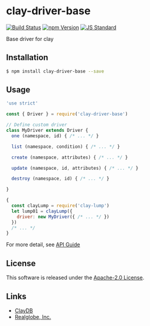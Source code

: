 clay-driver-base
==========

<!---
This file is generated by ape-tmpl. Do not update manually.
--->

<!-- Badge Start -->
<a name="badges"></a>

[![Build Status][bd_travis_com_shield_url]][bd_travis_com_url]
[![npm Version][bd_npm_shield_url]][bd_npm_url]
[![JS Standard][bd_standard_shield_url]][bd_standard_url]

[bd_repo_url]: https://github.com/realglobe-Inc/clay-driver-base
[bd_travis_url]: http://travis-ci.org/realglobe-Inc/clay-driver-base
[bd_travis_shield_url]: http://img.shields.io/travis/realglobe-Inc/clay-driver-base.svg?style=flat
[bd_travis_com_url]: http://travis-ci.com/realglobe-Inc/clay-driver-base
[bd_travis_com_shield_url]: https://api.travis-ci.com/realglobe-Inc/clay-driver-base.svg?token=aeFzCpBZebyaRijpCFmm
[bd_license_url]: https://github.com/realglobe-Inc/clay-driver-base/blob/master/LICENSE
[bd_codeclimate_url]: http://codeclimate.com/github/realglobe-Inc/clay-driver-base
[bd_codeclimate_shield_url]: http://img.shields.io/codeclimate/github/realglobe-Inc/clay-driver-base.svg?style=flat
[bd_codeclimate_coverage_shield_url]: http://img.shields.io/codeclimate/coverage/github/realglobe-Inc/clay-driver-base.svg?style=flat
[bd_gemnasium_url]: https://gemnasium.com/realglobe-Inc/clay-driver-base
[bd_gemnasium_shield_url]: https://gemnasium.com/realglobe-Inc/clay-driver-base.svg
[bd_npm_url]: http://www.npmjs.org/package/clay-driver-base
[bd_npm_shield_url]: http://img.shields.io/npm/v/clay-driver-base.svg?style=flat
[bd_standard_url]: http://standardjs.com/
[bd_standard_shield_url]: https://img.shields.io/badge/code%20style-standard-brightgreen.svg

<!-- Badge End -->


<!-- Description Start -->
<a name="description"></a>

Base driver for clay

<!-- Description End -->


<!-- Overview Start -->
<a name="overview"></a>



<!-- Overview End -->


<!-- Sections Start -->
<a name="sections"></a>

<!-- Section from "doc/guides/01.Installation.md.hbs" Start -->

<a name="section-doc-guides-01-installation-md"></a>

Installation
-----

```bash
$ npm install clay-driver-base --save
```


<!-- Section from "doc/guides/01.Installation.md.hbs" End -->

<!-- Section from "doc/guides/02.Usage.md.hbs" Start -->

<a name="section-doc-guides-02-usage-md"></a>

Usage
---------

```javascript
'use strict'

const { Driver } = require('clay-driver-base')

// Define custom driver
class MyDriver extends Driver {
  one (namespace, id) { /* ... */ }

  list (namespace, condition) { /* ... */ }

  create (namespace, attributes) { /* ... */ }

  update (namespace, id, attributes) { /* ... */ }

  destroy (namespace, id) { /* ... */ }

}

{
  const clayLump = require('clay-lump')
  let lump01 = clayLump({
    driver: new MyDriver({ /* ... */ })
  })
  /* ... */
}

```

For more detail, see [API Guide](./doc/api/api.md)


<!-- Section from "doc/guides/02.Usage.md.hbs" End -->


<!-- Sections Start -->


<!-- LICENSE Start -->
<a name="license"></a>

License
-------
This software is released under the [Apache-2.0 License](https://github.com/realglobe-Inc/clay-driver-base/blob/master/LICENSE).

<!-- LICENSE End -->


<!-- Links Start -->
<a name="links"></a>

Links
------

+ [ClayDB][clay_d_b_url]
+ [Realglobe, Inc.][realglobe,_inc__url]

[clay_d_b_url]: https://github.com/realglobe-Inc/claydb
[realglobe,_inc__url]: http://realglobe.jp

<!-- Links End -->
